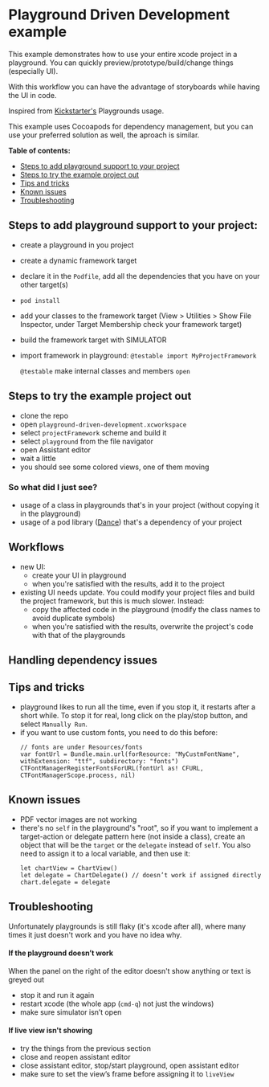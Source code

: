 
# Playground Driven Development example
This example demonstrates how to use your entire xcode project in a playground. You can quickly preview/prototype/build/change things (especially UI). 

With this workflow you can have the advantage of storyboards while having the UI in code.

Inspired from [Kickstarter's](https://github.com/kickstarter/ios-oss) Playgrounds usage.

This example uses Cocoapods for dependency management, but you can use your preferred solution as well, the aproach is similar.

**Table of contents:**

- [Steps to add playground support to your project](#steps-to-add-playground-support-to-your-project)
- [Steps to try the example project out](#steps-to-try-the-example-project-out)
- [Tips and tricks](#tips-and-tricks)
- [Known issues](#known-issues)
- [Troubleshooting](#troubleshooting)

## Steps to add playground support to your project:

- create a playground in you project
- create a dynamic framework target
- declare it in the `Podfile`, add all the dependencies that you have on your other target(s)
- `pod install`
- add your classes to the framework target (View > Utilities > Show File Inspector, under Target Membership check your framework target)
- build the framework target with SIMULATOR
- import framework in playground: `@testable import MyProjectFramework`
   
   `@testable` make internal classes and members `open`

## Steps to try the example project out

- clone the repo
- open `playground-driven-development.xcworkspace`
- select `projectFramework` scheme and build it
- select `playground` from the file navigator
- open Assistant editor
- wait a little
- you should see some colored views, one of them moving

### So what did I just see?

- usage of a class in playgrounds that's in your project (without copying it in the playground)
- usage of a pod library ([Dance](https://github.com/saoudrizwan/Dance)) that's a dependency of your project

## Workflows
- new UI:
  - create your UI in playground
  - when you're satisfied with the results, add it to the project
- existing UI needs update. You could modify your project files and build the project framework, but this is much slower. Instead:
  - copy the affected code in the playground (modify the class names to avoid duplicate symbols)
  - when you're satisfied with the results, overwrite the project's code with that of the playgrounds

## Handling dependency issues

## Tips and tricks

- playground likes to run all the time, even if you stop it, it restarts after a short while. To stop it for real, long click on the play/stop button, and select `Manually Run`.
- if you want to use custom fonts, you need to do this before:
   ```
   // fonts are under Resources/fonts
   var fontUrl = Bundle.main.url(forResource: "MyCustmFontName", withExtension: "ttf", subdirectory: "fonts")
   CTFontManagerRegisterFontsForURL(fontUrl as! CFURL, CTFontManagerScope.process, nil)
   ```
 
## Known issues

- PDF vector images are not working
- there's no `self` in the playground's "root", so if you want to implement a target-action or delegate pattern here (not inside a class), create an object that will be the `target` or the `delegate` instead of `self`. You also need to assign it to a local variable, and then use it:
   ```
   let chartView = ChartView()
   let delegate = ChartDelegate() // doesn’t work if assigned directly
   chart.delegate = delegate
   ```

## Troubleshooting

Unfortunately playgrounds is still flaky (it's xcode after all), where many times it just doesn't work and you have no idea why.

#### If the playground doesn’t work

When the panel on the right of the editor doesn't show anything or text is greyed out
- stop it and run it again
- restart xcode (the whole app (`cmd-q`) not just the windows)
- make sure simulator isn’t open

#### If live view isn't showing

- try the things from the previous section
- close and reopen assistant editor
- close assistant editor, stop/start playground, open assistant editor
- make sure to set the view’s frame before assigning it to `liveView`
